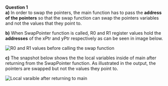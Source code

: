 **Question 1**\
**a)** In order to swap the pointers, the main function has to pass the **address of the pointers** so that the swap function can swap the pointers variables and not the values that they point to. 

**b)** When SwapPointer function is called, R0 and R1 register values hold the **addresses** of the xPtr and yPtr respectively as can be seen in image below.

![R0 and R1 values before calling the swap function](https://github.com/ftoufaili/embsys310/blob/main/Assignment05/Images/Before.jpg)

**c)** The snapshot below shows the the local variables inside of main after returning from the SwapPointer function. As illustrated in the output, the pointers are swapped but not the values they point to. 

![Local varaible after returning to main](https://github.com/ftoufaili/embsys310/blob/main/Assignment05/Images/After.jpg)

